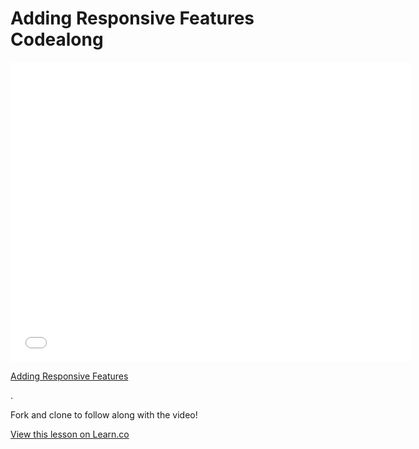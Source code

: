 # Adding Responsive Features Codealong

<iframe width="640" height="480" src="//www.youtube.com/embed/qxxJhKd2VDE?rel=0&modestbranding=1" frameborder="0" allowfullscreen></iframe>

<p><a href="https://www.youtube.com/watch?v=qxxJhKd2VDE">Adding Responsive Features</a></p>.

Fork and clone to follow along with the video!

<a href='https://learn.co/lessons/adding-responsive-features' data-visibility='hidden'>View this lesson on Learn.co</a>
